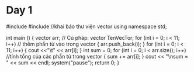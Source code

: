 # Day 1
#include <iostream>
#include <vector> //khai báo thư viện vector
using namespace std;

int main ()
{
	vector<int> arr; // Cú pháp: vector<KieuDuLieu> TenVecTor;
	for (int i = 0; i < 11; i++) // thêm phần tử vào trong vector
	{
		arr.push_back(i);
	}
	for (int i = 0; i < 11; i++) {
		cout <<"\t" << arr[i];
	}
	int sum = 0;
	for (int i = 0; i < arr.size(); i++) //tính tổng của các phần tử trong vector
	{
		sum += arr[i];
	}
	cout << "\nsum = " << sum << endl;
	system("pause");
	return 0;
}
